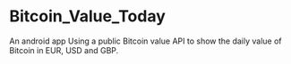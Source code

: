 # Bitcoin_Value_Today
An android app Using a public Bitcoin value API to show the daily value of Bitcoin in EUR, USD and GBP.
